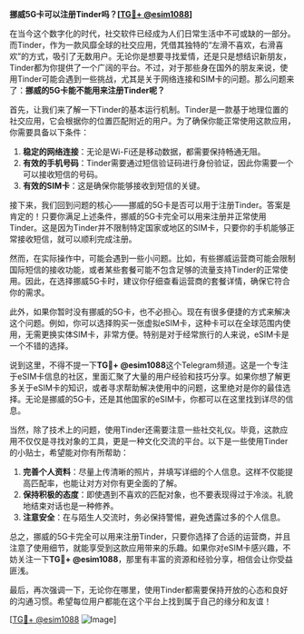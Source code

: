 **挪威5G卡可以注册Tinder吗？[[TG💪+ @esim1088](https://t.me/s/esim1088)]**

在当今这个数字化的时代，社交软件已经成为人们日常生活中不可或缺的一部分。而Tinder，作为一款风靡全球的社交应用，凭借其独特的“左滑不喜欢，右滑喜欢”的方式，吸引了无数用户。无论你是想要寻找爱情，还是只是想结识新朋友，Tinder都为你提供了一个广阔的平台。不过，对于那些身在国外的朋友来说，使用Tinder可能会遇到一些挑战，尤其是关于网络连接和SIM卡的问题。那么问题来了：**挪威的5G卡能不能用来注册Tinder呢？**

首先，让我们来了解一下Tinder的基本运行机制。Tinder是一款基于地理位置的社交应用，它会根据你的位置匹配附近的用户。为了确保你能正常使用这款应用，你需要具备以下条件：

1. **稳定的网络连接**：无论是Wi-Fi还是移动数据，都需要保持畅通无阻。
2. **有效的手机号码**：Tinder需要通过短信验证码进行身份验证，因此你需要一个可以接收短信的号码。
3. **有效的SIM卡**：这是确保你能够接收到短信的关键。

接下来，我们回到问题的核心——挪威的5G卡是否可以用于注册Tinder。答案是肯定的！只要你满足上述条件，挪威的5G卡完全可以用来注册并正常使用Tinder。这是因为Tinder并不限制特定国家或地区的SIM卡，只要你的手机能够正常接收短信，就可以顺利完成注册。

然而，在实际操作中，可能会遇到一些小问题。比如，有些挪威运营商可能会限制国际短信的接收功能，或者某些套餐可能不包含足够的流量支持Tinder的正常使用。因此，在选择挪威5G卡时，建议你仔细查看运营商的套餐详情，确保它符合你的需求。

此外，如果你暂时没有挪威的5G卡，也不必担心。现在有很多便捷的方式来解决这个问题。例如，你可以选择购买一张虚拟eSIM卡，这种卡可以在全球范围内使用，无需更换实体SIM卡，非常方便。特别是对于经常旅行的人来说，eSIM卡是一个不错的选择。

说到这里，不得不提一下**TG💪+ @esim1088**这个Telegram频道。这是一个专注于eSIM卡信息的社区，里面汇聚了大量的用户经验和技巧分享。如果你想了解更多关于eSIM卡的知识，或者寻求帮助解决使用中的问题，这里绝对是你的最佳选择。无论是挪威的5G卡，还是其他国家的eSIM卡，你都可以在这里找到详尽的信息。

当然，除了技术上的问题，使用Tinder还需要注意一些社交礼仪。毕竟，这款应用不仅仅是寻找对象的工具，更是一种文化交流的平台。以下是一些使用Tinder的小贴士，希望能对你有所帮助：

1. **完善个人资料**：尽量上传清晰的照片，并填写详细的个人信息。这样不仅能提高匹配率，也能让对方对你有更全面的了解。
2. **保持积极的态度**：即使遇到不喜欢的匹配对象，也不要表现得过于冷淡。礼貌地结束对话也是一种修养。
3. **注意安全**：在与陌生人交流时，务必保持警惕，避免透露过多的个人信息。

总之，挪威的5G卡完全可以用来注册Tinder，只要你选择了合适的运营商，并且注意了使用细节，就能享受到这款应用带来的乐趣。如果你对eSIM卡感兴趣，不妨关注一下**TG💪+ @esim1088**，那里有丰富的资源和经验分享，相信会让你受益匪浅。

最后，再次强调一下，无论你在哪里，使用Tinder都需要保持开放的心态和良好的沟通习惯。希望每位用户都能在这个平台上找到属于自己的缘分和友谊！

[[TG💪+ @esim1088](https://t.me/s/esim1088) ![Image](https://i.postimg.cc/4NQfJmqS/Snipaste-2025-05-13-00-14-12.png)]
